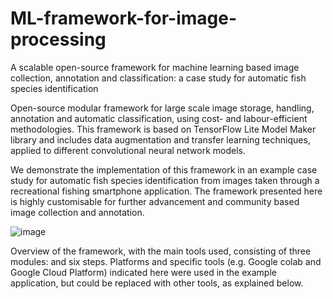 # ML-framework-for-image-processing

A scalable open-source framework for machine learning based image collection, annotation and classification: a case study for automatic fish species identification

Open-source modular framework for large scale image storage, handling, annotation and automatic classification, using cost- and labour-efficient methodologies. This framework is based on TensorFlow Lite Model Maker library and includes data augmentation and transfer learning techniques, applied to different convolutional neural network models. 

We demonstrate the implementation of this framework in an example case study for automatic fish species identification from images taken through a recreational fishing smartphone application. The framework presented here is highly customisable for further advancement and community based image collection and annotation. 

![image](https://user-images.githubusercontent.com/18352019/176228671-f723d61d-e4d1-4a24-8cf3-6e585430fd95.png)

Overview of the framework, with the main tools used, consisting of three modules: and six steps. Platforms and specific tools (e.g. Google colab and Google Cloud Platform) indicated here were used in the example application, but could be replaced with other tools, as explained below.
